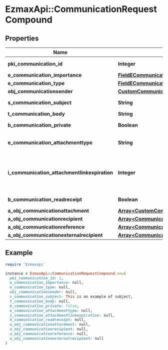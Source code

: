 # EzmaxApi::CommunicationRequestCompound

## Properties

| Name | Type | Description | Notes |
| ---- | ---- | ----------- | ----- |
| **pki_communication_id** | **Integer** | The unique ID of the Communication. | [optional] |
| **e_communication_importance** | [**FieldECommunicationImportance**](FieldECommunicationImportance.md) |  | [optional] |
| **e_communication_type** | [**FieldECommunicationType**](FieldECommunicationType.md) |  |  |
| **obj_communicationsender** | [**CustomCommunicationsenderRequest**](CustomCommunicationsenderRequest.md) |  | [optional] |
| **s_communication_subject** | **String** | The subject of the Communication | [optional] |
| **t_communication_body** | **String** | The Body of the Communication |  |
| **b_communication_private** | **Boolean** | Whether the Communication is private or not |  |
| **e_communication_attachmenttype** | **String** | How the attachment should be included in the email.   Only used if eCommunicationType is **Email** | [optional] |
| **i_communication_attachmentlinkexpiration** | **Integer** | The number of days before the attachment link expired.   Only used if eCommunicationType is **Email** and eCommunicationattachmentType is **Link** | [optional] |
| **b_communication_readreceipt** | **Boolean** | Whether we ask for a read receipt or not. | [optional] |
| **a_obj_communicationattachment** | [**Array&lt;CustomCommunicationattachmentRequest&gt;**](CustomCommunicationattachmentRequest.md) |  |  |
| **a_obj_communicationrecipient** | [**Array&lt;CommunicationrecipientRequestCompound&gt;**](CommunicationrecipientRequestCompound.md) |  |  |
| **a_obj_communicationreference** | [**Array&lt;CommunicationreferenceRequestCompound&gt;**](CommunicationreferenceRequest.md) |  |  |
| **a_obj_communicationexternalrecipient** | [**Array&lt;CommunicationexternalrecipientRequestCompound&gt;**](CommunicationexternalrecipientRequestCompound.md) |  |  |

## Example

```ruby
require 'Ezmaxapi'

instance = EzmaxApi::CommunicationRequestCompound.new(
  pki_communication_id: 1,
  e_communication_importance: null,
  e_communication_type: null,
  obj_communicationsender: null,
  s_communication_subject: This is an example of subject,
  t_communication_body: null,
  b_communication_private: false,
  e_communication_attachmenttype: null,
  i_communication_attachmentlinkexpiration: null,
  b_communication_readreceipt: null,
  a_obj_communicationattachment: null,
  a_obj_communicationrecipient: null,
  a_obj_communicationreference: null,
  a_obj_communicationexternalrecipient: null
)
```

